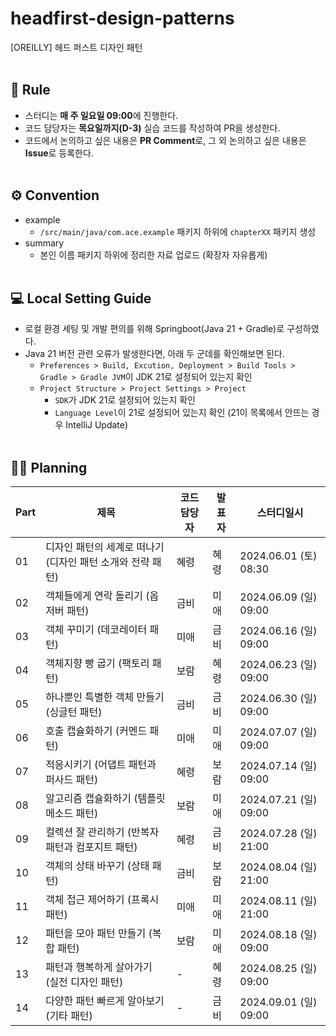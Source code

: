# headfirst-design-patterns
[OREILLY] 헤드 퍼스트 디자인 패턴
<br/><br/>

🚨 Rule
---
- 스터디는 **매 주 일요일 09:00**에 진행한다.
- 코드 담당자는 **목요일까지(D-3)** 실습 코드를 작성하여 PR을 생성한다.
- 코드에서 논의하고 싶은 내용은 **PR Comment**로, 그 외 논의하고 싶은 내용은 **Issue**로 등록한다.
<br/><br/>


⚙️ Convention
---
- example
  - `/src/main/java/com.ace.example` 패키지 하위에 `chapterXX` 패키지 생성
- summary
  - 본인 이름 패키지 하위에 정리한 자료 업로드 (확장자 자유롭게)
<br/><br/>


💻 Local Setting Guide
---
- 로컬 환경 세팅 및 개발 편의를 위해 Springboot(Java 21 + Gradle)로 구성하였다.
- Java 21 버전 관련 오류가 발생한다면, 아래 두 군데를 확인해보면 된다.
  - `Preferences > Build, Excution, Deployment > Build Tools > Gradle > Gradle JVM`이 JDK 21로 설정되어 있는지 확인
  - `Project Structure > Project Settings > Project`
    - `SDK`가 JDK 21로 설정되어 있는지 확인
    - `Language Level`이 21로 설정되어 있는지 확인 (21이 목록에서 안뜨는 경우 IntelliJ Update)
<br/><br/>

✍🏻 Planning
---
|Part|제목|코드담당자|발표자|스터디일시|
|---|---|---|---|---|
|01|디자인 패턴의 세계로 떠나기 (디자인 패턴 소개와 전략 패턴)|혜령|혜령|2024.06.01 (토) 08:30|
|02|객체들에게 연락 돌리기 (옵저버 패턴)|금비|미애|2024.06.09 (일) 09:00|
|03|객체 꾸미기 (데코레이터 패턴)|미애|금비|2024.06.16 (일) 09:00|
|04|객체지향 빵 굽기 (팩토리 패턴)|보람|혜령|2024.06.23 (일) 09:00|
|05|하나뿐인 특별한 객체 만들기 (싱글턴 패턴)|금비|금비|2024.06.30 (일) 09:00|
|06|호출 캡슐화하기 (커멘드 패턴)|미애|미애|2024.07.07 (일) 09:00|
|07|적응시키기 (어댑트 패턴과 퍼사드 패턴)|혜령|보람|2024.07.14 (일) 09:00|
|08|알고리즘 캡슐화하기 (템플릿 메소드 패턴)|보람|미애|2024.07.21 (일) 09:00|
|09|컬렉션 잘 관리하기 (반복자 패턴과 컴포지트 패턴)|혜령|금비|2024.07.28 (일) 21:00|
|10|객체의 상태 바꾸기 (상태 패턴)|금비|보람|2024.08.04 (일) 21:00|
|11|객체 접근 제어하기 (프록시 패턴)|미애|미애|2024.08.11 (일) 21:00|
|12|패턴을 모아 패턴 만들기 (복합 패턴)|보람|미애|2024.08.18 (일) 09:00|
|13|패턴과 행복하게 살아가기 (실전 디자인 패턴)|-|혜령|2024.08.25 (일) 09:00|
|14|다양한 패턴 빠르게 알아보기 (기타 패턴)|-|금비|2024.09.01 (일) 09:00|
